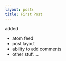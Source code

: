 ```yaml
---
layout: posts
title: First Post
---
```



added

- atom feed
- post layout
- ability to add comments
- other stuff.....
